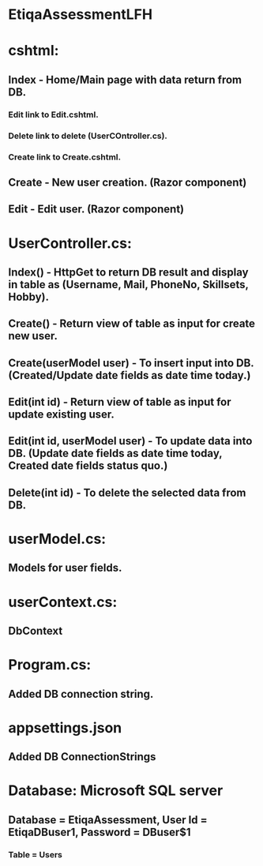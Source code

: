 # EtiqaAssessmentLFH

# cshtml:
## Index  - Home/Main page with data return from DB.
###  Edit link to Edit.cshtml.
###  Delete link to delete (UserCOntroller.cs).
###  Create link to Create.cshtml.
## Create - New user creation. (Razor component)
## Edit   - Edit user. (Razor component)

# UserController.cs:
## Index() - HttpGet to return DB result and display in table as (Username, Mail, PhoneNo, Skillsets, Hobby).
## Create() - Return view of table as input for create new user.
## Create(userModel user) - To insert input into DB. (Created/Update date fields as date time today.)
## Edit(int id) - Return view of table as input for update existing user.
## Edit(int id, userModel user) - To update data into DB. (Update date fields as date time today, Created date fields status quo.)
## Delete(int id) - To delete the selected data from DB.

# userModel.cs:
## Models for user fields.

# userContext.cs:
## DbContext

# Program.cs:
## Added DB connection string.

# appsettings.json
## Added DB ConnectionStrings

# Database: Microsoft SQL server
## Database = EtiqaAssessment, User Id = EtiqaDBuser1, Password = DBuser$1
### Table = Users